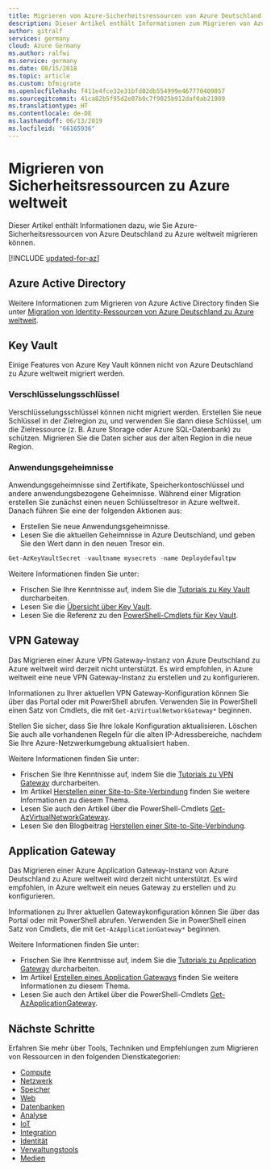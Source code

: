 ```yaml
---
title: Migrieren von Azure-Sicherheitsressourcen von Azure Deutschland zu Azure weltweit
description: Dieser Artikel enthält Informationen zum Migrieren von Azure-Sicherheitsressourcen von Azure Deutschland zu Azure weltweit.
author: gitralf
services: germany
cloud: Azure Germany
ms.author: ralfwi
ms.service: germany
ms.date: 08/15/2018
ms.topic: article
ms.custom: bfmigrate
ms.openlocfilehash: f411e4fce32e31bfd02db554999e467770409857
ms.sourcegitcommit: 41ca82b5f95d2e07b0c7f9025b912daf0ab21909
ms.translationtype: HT
ms.contentlocale: de-DE
ms.lasthandoff: 06/13/2019
ms.locfileid: "66165936"
---
```

# <a name="migrate-security-resources-to-global-azure"></a>Migrieren von Sicherheitsressourcen zu Azure weltweit

Dieser Artikel enthält Informationen dazu, wie Sie Azure-Sicherheitsressourcen von Azure Deutschland zu Azure weltweit migrieren können.

[!INCLUDE [updated-for-az](../../includes/updated-for-az.md)]

## <a name="azure-active-directory"></a>Azure Active Directory

Weitere Informationen zum Migrieren von Azure Active Directory finden Sie unter [Migration von Identity-Ressourcen von Azure Deutschland zu Azure weltweit](./germany-migration-identity.md#azure-active-directory).

## <a name="key-vault"></a>Key Vault

Einige Features von Azure Key Vault können nicht von Azure Deutschland zu Azure weltweit migriert werden.

### <a name="encryption-keys"></a>Verschlüsselungsschlüssel

Verschlüsselungsschlüssel können nicht migriert werden. Erstellen Sie neue Schlüssel in der Zielregion zu, und verwenden Sie dann diese Schlüssel, um die Zielressource (z. B. Azure Storage oder Azure SQL-Datenbank) zu schützen. Migrieren Sie die Daten sicher aus der alten Region in die neue Region.

### <a name="application-secrets"></a>Anwendungsgeheimnisse

Anwendungsgeheimnisse sind Zertifikate, Speicherkontoschlüssel und andere anwendungsbezogene Geheimnisse. Während einer Migration erstellen Sie zunächst einen neuen Schlüsseltresor in Azure weltweit. Danach führen Sie eine der folgenden Aktionen aus:

- Erstellen Sie neue Anwendungsgeheimnisse.
- Lesen Sie die aktuellen Geheimnisse in Azure Deutschland, und geben Sie den Wert dann in den neuen Tresor ein.

```powershell
Get-AzKeyVaultSecret -vaultname mysecrets -name Deploydefaultpw
```

Weitere Informationen finden Sie unter:

- Frischen Sie Ihre Kenntnisse auf, indem Sie die [Tutorials zu Key Vault](https://docs.microsoft.com/azure/key-vault/#step-by-step-tutorials) durcharbeiten.
- Lesen Sie die [Übersicht über Key Vault](../key-vault/key-vault-overview.md).
- Lesen Sie die Referenz zu den [PowerShell-Cmdlets für Key Vault](/powershell/module/az.keyvault/).

## <a name="vpn-gateway"></a>VPN Gateway

Das Migrieren einer Azure VPN Gateway-Instanz von Azure Deutschland zu Azure weltweit wird derzeit nicht unterstützt. Es wird empfohlen, in Azure weltweit eine neue VPN Gateway-Instanz zu erstellen und zu konfigurieren.

Informationen zu Ihrer aktuellen VPN Gateway-Konfiguration können Sie über das Portal oder mit PowerShell abrufen. Verwenden Sie in PowerShell einen Satz von Cmdlets, die mit `Get-AzVirtualNetworkGateway*` beginnen.

Stellen Sie sicher, dass Sie Ihre lokale Konfiguration aktualisieren. Löschen Sie auch alle vorhandenen Regeln für die alten IP-Adressbereiche, nachdem Sie Ihre Azure-Netzwerkumgebung aktualisiert haben.

Weitere Informationen finden Sie unter:

- Frischen Sie Ihre Kenntnisse auf, indem Sie die [Tutorials zu VPN Gateway](https://docs.microsoft.com/azure/vpn-gateway/#step-by-step-tutorials) durcharbeiten.
- Im Artikel [Herstellen einer Site-to-Site-Verbindung](../vpn-gateway/vpn-gateway-howto-site-to-site-resource-manager-portal.md) finden Sie weitere Informationen zu diesem Thema.
- Lesen Sie auch den Artikel über die PowerShell-Cmdlets [Get-AzVirtualNetworkGateway](/powershell/module/az.network/get-azvirtualnetworkgateway).
- Lesen Sie den Blogbeitrag [Herstellen einer Site-to-Site-Verbindung](https://blogs.technet.microsoft.com/ralfwi/2017/02/02/connecting-clouds/).
  
## <a name="application-gateway"></a>Application Gateway

Das Migrieren einer Azure Application Gateway-Instanz von Azure Deutschland zu Azure weltweit wird derzeit nicht unterstützt. Es wird empfohlen, in Azure weltweit ein neues Gateway zu erstellen und zu konfigurieren.

Informationen zu Ihrer aktuellen Gatewaykonfiguration können Sie über das Portal oder mit PowerShell abrufen. Verwenden Sie in PowerShell einen Satz von Cmdlets, die mit `Get-AzApplicationGateway*` beginnen.

Weitere Informationen finden Sie unter:

- Frischen Sie Ihre Kenntnisse auf, indem Sie die [Tutorials zu Application Gateway](https://docs.microsoft.com/azure/application-gateway/#step-by-step-tutorials) durcharbeiten.
- Im Artikel [Erstellen eines Application Gateways](../application-gateway/quick-create-portal.md) finden Sie weitere Informationen zu diesem Thema.
- Lesen Sie auch den Artikel über die PowerShell-Cmdlets [Get-AzApplicationGateway](/powershell/module/az.network/get-azapplicationgateway).

## <a name="next-steps"></a>Nächste Schritte

Erfahren Sie mehr über Tools, Techniken und Empfehlungen zum Migrieren von Ressourcen in den folgenden Dienstkategorien:

- [Compute](./germany-migration-compute.md)
- [Netzwerk](./germany-migration-networking.md)
- [Speicher](./germany-migration-storage.md)
- [Web](./germany-migration-web.md)
- [Datenbanken](./germany-migration-databases.md)
- [Analyse](./germany-migration-analytics.md)
- [IoT](./germany-migration-iot.md)
- [Integration](./germany-migration-integration.md)
- [Identität](./germany-migration-identity.md)
- [Verwaltungstools](./germany-migration-management-tools.md)
- [Medien](./germany-migration-media.md)

